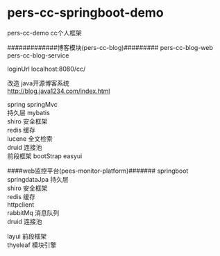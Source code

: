 # pers-cc-springboot-demo	
pers-cc-demo cc个人框架         

#############博客模块(pers-cc-blog)#########
pers-cc-blog-web            
pers-cc-blog-service          

loginUrl localhost:8080/cc/     

改造 java开源博客系统 	        
http://blog.java1234.com/index.html   

spring springMvc          
持久层  mybatis            
shiro 安全框架 	         
redis 缓存 	         
lucene 全文检索           
druid 连接池	         
前段框架 bootStrap easyui          



####web监控平台(pees-monitor-platform)#######
springboot          
springdataJpa 持久层          
shiro 安全框架 	         
redis 缓存 	         
httpclient	         
rabbitMq	消息队列         
druid 连接池	         

layui 前段框架           
thyeleaf 模块引擎         
